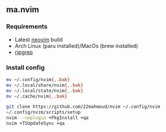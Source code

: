 ## ma.nvim

### Requirements

- Latest [neovim](https://github.com/neovim/neovim) build
- Arch Linux (paru installed)/MacOs (brew installed)
- [ripgrep](https://github.com/BurntSushi/ripgrep#installation)

### Install config

```sh
mv ~/.config/nvim{,.bak}
mv ~/.local/share/nvim{,.bak}
mv ~/.local/state/nvim{,.bak}
mv ~/.cache/nvim{,.bak}

git clone https://github.com/22mahmoud/nvim ~/.config/nvim
~/.config/nvim/scripts/setup
nvim --noplugin +PkgInstall +qa
nvim +TSUpdateSync +qa
```
